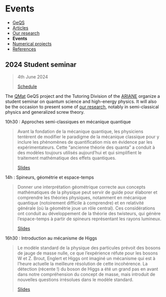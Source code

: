 # Events

- [GeQS](index.md)
- [Articles](articles.md)
- [Our research](research.md)
- **Events**
- [Numerical projects](projects.md)
- [References](references.md)

## 2024 Student seminar
  > 4th June 2024
  > 
  > [Schedule](seminar2024.pdf)

The [QMat](https://qmat.unistra.fr/) GeQS project and the Tutoring Division of the [ARIANE](https://www.asso-ariane.fr/) organize a student seminar on quantum science and high-energy physics. It will also be the occasion to present some of [our research](research.md), notably in semi-classical physics and generalized screw theory.

10h30 : Approches semi-classiques en mécanique quantique

  > Avant la fondation de la mécanique quantique, les physiciens tentèrent de modifier le paradigme de la mécanique classique pour y inclure les phénomènes de quantification mis en évidence par les expérimentateurs. Cette “ancienne théorie des quanta” a conduit à des modèles toujours utilisés aujourd’hui et qui simplifient le traitement mathématique des effets quantiques.
  > 
  > [Slides](Approches_semi-classiques.pdf)

14h : Spineurs, géométrie et espace-temps

  > Donner une interprétation géométrique correcte aux concepts mathématiques de la physique peut servir de guide pour élaborer et comprendre les théories physiques, notamment en mécanique quantique (notoirement difficile à comprendre) et en relativité générale (où la géométrie joue un rôle central). Ces considérations ont conduit au développement de la théorie des twisteurs, qui génère l’espace-temps à partir de spineurs représentant les rayons lumineux.
  >
  > [Slides](Spineurs_géométrie_espace-temps.pdf)

16h30 : Introduction au mécanisme de Higgs

  > Le modèle standard de la physique des particules prévoit des bosons de jauge de masse nulle, ce que l’expérience réfute pour les bosons W et Z. Brout, Englert et Higgs ont imaginé un mécanisme qui est à l’heure actuelle la meilleure résolution de cette incohérence. La détection (récente !) du boson de Higgs a été un grand pas en avant dans notre compréhension du concept de masse, mais introduit de nouvelles questions irrésolues dans le modèle standard.
  >
  > [Slides](Mécanisme_higgs.pdf)
